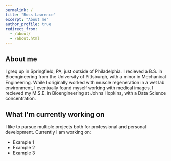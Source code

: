```yaml
---
permalink: /
title: "Ross Lawrence"
excerpt: "About me"
author_profile: true
redirect_from: 
  - /about/
  - /about.html
---
```


## About me
I greq up in Springfield, PA, just outside of Philadelphia. I recieved a B.S. in Bioengineering from the University of Pittsburgh, with a minor in Mechanical Engineering. While I originally worked with muscle regeneration in a wet lab environment, I eventually found myself working with medical images. I recieved my M.S.E. in Bioengineering at Johns Hopkins, with a Data Science concentration.

## What I'm currently working on
I like to pursue multiple projects both for professional and personal development. Currently I am working on:
- Example 1
- Example 2
- Example 3


<!-- This is the front page of a website that is powered by the [academicpages template](https://github.com/academicpages/academicpages.github.io) and hosted on GitHub pages. [GitHub pages](https://pages.github.com) is a free service in which websites are built and hosted from code and data stored in a GitHub repository, automatically updating when a new commit is made to the respository. This template was forked from the [Minimal Mistakes Jekyll Theme](https://mmistakes.github.io/minimal-mistakes/) created by Michael Rose, and then extended to support the kinds of content that academics have: publications, talks, teaching, a portfolio, blog posts, and a dynamically-generated CV. You can fork [this repository](https://github.com/academicpages/academicpages.github.io) right now, modify the configuration and markdown files, add your own PDFs and other content, and have your own site for free, with no ads! An older version of this template powers my own personal website at [stuartgeiger.com](http://stuartgeiger.com), which uses [this Github repository](https://github.com/staeiou/staeiou.github.io). -->